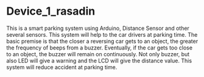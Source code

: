 # Device_1_rasadin
This is a smart parking system using Arduino, Distance Sensor and other several sensors. This system will help to the car drivers at parking time. The basic premise is that the closer a reversing car gets to an object, the greater the frequency of beeps from a buzzer. Eventually, if the car gets too close to an object, the buzzer will remain on continuously. Not only buzzer, but also LED will give a warning and the LCD will give the distance value. This system will reduce accident at parking time.
